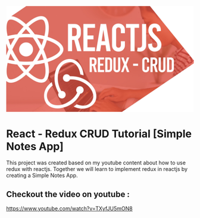  <img src="react-redux-crud.jpg" />

# React - Redux CRUD Tutorial [Simple Notes App]

This project was created based on my youtube content about how to use redux with reactjs. Together we will learn to implement redux in reactjs by creating a Simple Notes App.

## Checkout the video on youtube :
https://www.youtube.com/watch?v=TXyfJU5mON8
